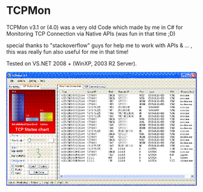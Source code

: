 # TCPMon
TCPMon v3.1 or (4.0) was a very old Code which made by me in C# for Monitoring TCP Connection via Native APIs (was fun in that time ;D)

special thanks to "stackoverflow" guys for help me to work with APIs & ... , this was really fun also useful for me in that time! 

Tested on VS.NET 2008 + (WinXP, 2003 R2 Server).
   

![](https://github.com/DamonMohammadbagher/TCPMon/blob/main/Pic/TCPMon.gif)

